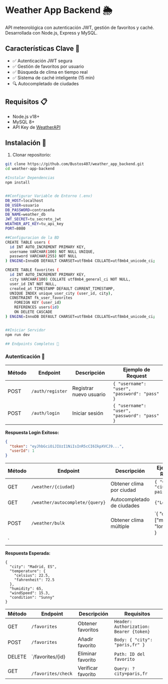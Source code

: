 # Weather App Backend 🌦️

API meteorológica con autenticación JWT, gestión de favoritos y caché. Desarrollada con Node.js, Express y MySQL.

## Características Clave 🔑
- ✅ Autenticación JWT segura
- ✅ Gestión de favoritos por usuario
- ✅ Búsqueda de clima en tiempo real
- ✅ Sistema de caché inteligente (15 min)
- 🔍 Autocompletado de ciudades

## Requisitos 📋
- Node.js v18+
- MySQL 8+
- API Key de [WeatherAPI](https://www.weatherapi.com/)

## Instalación 🚀

1. Clonar repositorio:
```bash
git clone https://github.com/Bustos407/weather_app_backend.git
cd weather-app-backend

#Instalar Dependencias
npm install


##Configurar Variable de Entorno (.env)
DB_HOST=localhost
DB_USER=usuario
DB_PASSWORD=contraseña
DB_NAME=weather_db
JWT_SECRET=tu_secreto_jwt
WEATHER_API_KEY=tu_api_key
PORT=8080

##Configuracion de la BD
CREATE TABLE users (
  id INT AUTO_INCREMENT PRIMARY KEY,
  username VARCHAR(100) NOT NULL UNIQUE,
  password VARCHAR(255) NOT NULL
) ENGINE=InnoDB DEFAULT CHARSET=utf8mb4 COLLATE=utf8mb4_unicode_ci;

CREATE TABLE favorites (
  id INT AUTO_INCREMENT PRIMARY KEY,
  city VARCHAR(100) COLLATE utf8mb4_general_ci NOT NULL,
  user_id INT NOT NULL,
  created_at TIMESTAMP DEFAULT CURRENT_TIMESTAMP,
  UNIQUE INDEX unique_user_city (user_id, city),
  CONSTRAINT fk_user_favorites 
    FOREIGN KEY (user_id) 
    REFERENCES users(id) 
    ON DELETE CASCADE
) ENGINE=InnoDB DEFAULT CHARSET=utf8mb4 COLLATE=utf8mb4_unicode_ci;


##Iniciar Servidor
npm run dev

## Endpoints Completos 📡
```
### Autenticación 🔐
| Método | Endpoint          | Descripción                     | Ejemplo de Request            |
|--------|-------------------|---------------------------------|--------------------------------|
| POST   | `/auth/register`  | Registrar nuevo usuario         | `{ "username": "user", "password": "pass" }` |
| POST   | `/auth/login`     | Iniciar sesión                  | `{ "username": "user", "password": "pass" }` |

**Respuesta Login Exitoso:**
```json
{
  "token": "eyJhbGciOiJIUzI1NiIsInR5cCI6IkpXVCJ9...",
  "userId": 1
}
```
| Método | Endpoint          | Descripción                     | Ejemplo de Request            |
|--------|-------------------|---------------------------------|--------------------------------|
| GET   | `/weather/{ciudad}`  | Obtener clima por ciudad         | `{ "City": "ciudad y pais", }` |
| GET   | `/weather/autocomplete/{query}`     | Autocompletado de ciudades       | `{"Lon"},` |
| POST   | `/weather/bulk`     | Obtener clima múltiple                 | `{ "cities": ["madrid,es", "london,uk"] }
` |

**Respuesta Esperada:**
```
{
  "city": "Madrid, ES",
  "temperature": {
    "celsius": 22.5,
    "fahrenheit": 72.5
  },
  "humidity": 65,
  "windSpeed": 15.3,
  "condition": "Sunny"
}
```

| Método | Endpoint          | Descripción                     | Requisitos            |
|--------|-------------------|---------------------------------|--------------------------------|
| GET   | `/favorites`  | Obtener favoritos         | `Header: Authorization: Bearer {token}` |
| POST   | `/favorites`     | Añadir favorito       | `Body: { "city": "paris,fr" }` |
| DELETE   | `/favorites/{id}     | Eliminar favorito                | `Path: ID del favorito` |
| GET   | `	/favorites/check`     | Verificar favorito               | `Query: ?city=paris,fr` |
